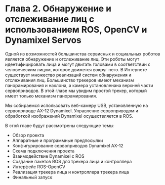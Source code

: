# Глава 2. Обнаружение и отслеживание лиц с использованием ROS, OpenCV и Dynamixel Servos

Одной из возможностей большинства сервисных и социальных роботов является обнаружение и отслеживание лиц. Эти роботы могут идентифицировать лица и могут двигать головами в соответствии с человеческим лицом, которое движется вокруг него. В Интернете существует множество реализаций систем обнаружения и отслеживания лиц. Большинство трекеров имеют механизм панорамирования и наклона, а камера установлена ​​на верхней части сервоприводов. В этой главе мы увидим простой трекер, который имеет только механизм панорамирования.

Мы собираемся использовать веб-камеру USB, установленную на сервоприводе AX-12 Dynamixel. Управление сервоприводом и обработкой изображений Dynamixel осуществляется в ROS.

В этой главе будут рассмотрены следующие темы:

* Обзор проекта
* Аппаратные и программные предпосылки
* Конфигурирование сервоприводов Dynamixel AX-12
* Схема подключения проекта
* Взаимодействие Dynamixel с ROS
* Создание пакетов ROS для трекера лица и контроллера
* Интерфейс ROS-OpenCV
* Реализация трекера лица и контроллера трекера лица 
* Финальный запуск



